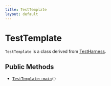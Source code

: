 ```yaml
---
title: TestTemplate
layout: default
---
```


# TestTemplate

<code>TestTemplate</code> is a class derived from <a href="TestHarness">TestHarness</a>.

## Public Methods

* <code><a href="TestTemplate%3A%3Amain">TestTemplate::main</a>()</code>

